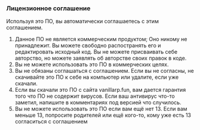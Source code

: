 ### Лицензионное соглашение

Используя это ПО, вы автоматически соглашаетесь с этим соглашением.
1. Данное ПО не является коммерческим продуктом; Оно никому не принадлежит.
Вы можете свободно распостранять его и редактировать исходный код.
Вы не можете присваивать себе авторство, но можете заявлять об авторстве своих правок в коде.
2. Вы не можете использовать это ПО в коммерческих целях.
3. Вы не обязаны соглашаться с соглашением. Если вы не согласны,
не скачивайте это ПО к себе на компьютер или удалите, если уже скачали.
4. Если вы скачали это ПО с сайта vanillarp.fun, вам дается гарантия того что ПО не содержит вирусов.
Если ваш антивирус что-то заметил, напишите в комментариях под версией что случилось.
5. Вы не можете использовать это ПО если вам ещё нет 13. Если вам меньше 13, попросите родителей или ещё
кого-то, кому уже есть 13 согласиться с соглашением
